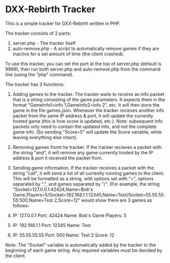 # DXX-Rebirth Tracker
This is a simple tracker for DXX-Rebirth written in PHP.

The tracker consists of 2 parts:
1. server.php - The tracker itself
2. auto-remove.php - A script to automatically remove games if they are inactive for a set amount of time (the client crashed).

To use this tracker, you can set the port at the top of server.php (default is 9999), then run both server.php and auto-remove.php from the command line (using the "php" command).

The tracker has 3 functions:
1. Adding games to the tracker. The tracker waits to receive an info packet that is a string consisting of the game parameters. It expects them in the format "GameInfo1=info 1,GameInfo2=info 2", etc. It will then store the game in the file games.json. Whenever the tracker recieves another info packet from the same IP address & port, it will update the currently hosted game (this is how score is updated, etc.). Note: subsequent info packets only need to contain the updated info, and not the complete game info. (So sending "Score=5" will update the Score variable, while leaving everything else intact).

2. Removing games fromt he tracker. If the tracker recieves a packet with the string "end", it will remove any game currently hosted by the IP address & port it received the packet from.

3. Sending game information. If the tracker receives a packet with the string "call", it will send a list of all currently running games to the client. This will be formatted as a string, with options set with "=", options separated by ",", and games separated by "/". (For example, the string "Socket=127.0.0.1:42424,Name=Bob's Game,Players=5/Socket=192.168.1.1:12345,Name=Test/Socket=55.55.55.55:500,Name=Test 2,Score=12" would show there are 3 games as follows:
  1.
     IP: 127.0.0.1
     Port: 42424
     Name: Bob's Game
     Players: 5
  2.
     IP: 192.168.1.1
     Port: 12345
     Name: Test
  3.
     IP: 55.55.55.55
     Port: 500
     Name: Test 2
     Score: 12
     
Note: The "Socket" variable is automatically added by the tracker to the beginning of each game string. Any required variables must be decided by the client.
